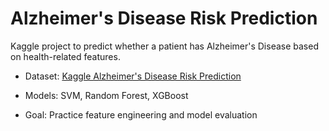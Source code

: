 # Alzheimer's Disease Risk Prediction
Kaggle project to predict whether a patient has Alzheimer's Disease based on health-related features.  
- Dataset: [Kaggle Alzheimer's Disease Risk Prediction](https://www.kaggle.com/competitions/alzheimers-disease-risk-prediction-eu-business/overview)  

- Models: SVM, Random Forest, XGBoost  
- Goal: Practice feature engineering and model evaluation




